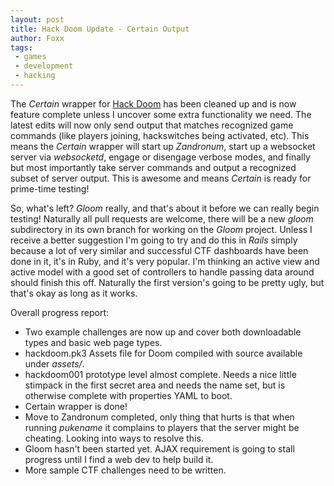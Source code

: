 ```yaml
---
layout: post
title: Hack Doom Update - Certain Output
author: Foxx
tags:
 - games
 - development
 - hacking
---
```

The *Certain* wrapper for [Hack Doom](https://github.com/frozenfoxx/hack-doom) has been cleaned up and is now feature complete unless I uncover some extra functionality we need.  The latest edits will now only send output that matches recognized game commands (like players joining, hackswitches being activated, etc).  This means the *Certain* wrapper will start up *Zandronum*, start up a websocket server via *websocketd*, engage or disengage verbose modes, and finally but most importantly take server commands and output a recognized subset of server output.  This is awesome and means *Certain* is ready for prime-time testing!

So, what's left?  *Gloom* really, and that's about it before we can really begin testing!  Naturally all pull requests are welcome, there will be a new *gloom* subdirectory in its own branch for working on the *Gloom* project.  Unless I receive a better suggestion I'm going to try and do this in *Rails* simply because a lot of very similar and successful CTF dashboards have been done in it, it's in Ruby, and it's very popular.  I'm thinking an active view and active model with a good set of controllers to handle passing data around should finish this off.  Naturally the first version's going to be pretty ugly, but that's okay as long as it works.

Overall progress report:

- Two example challenges are now up and cover both downloadable types and basic web page types.
- hackdoom.pk3 Assets file for Doom compiled with source available under *assets/*.
- hackdoom001 prototype level almost complete.  Needs a nice little stimpack in the first secret area and needs the name set, but is otherwise complete with properties YAML to boot.
- Certain wrapper is done!
- Move to Zandronum completed, only thing that hurts is that when running *pukename* it complains to players that the server might be cheating.  Looking into ways to resolve this.
- Gloom hasn't been started yet.  AJAX requirement is going to stall progress until I find a web dev to help build it.
- More sample CTF challenges need to be written.
